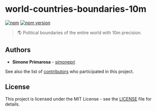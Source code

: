 # world-countries-boundaries-10m
[![npm](https://img.shields.io/npm/dm/world-countries-boundaries-10m.svg)](https://www.npmjs.com/package/world-countries-boundaries-10m) [![npm version](https://img.shields.io/npm/v/world-countries-boundaries-10m.svg)](https://www.npmjs.com/package/world-countries-boundaries-10m)
> 🌎 Political boundaries of the entire world with 10m precision.

## Authors
* **Simone Primarosa** - [simonepri](https://github.com/simonepri)

See also the list of [contributors](https://github.com/busrapidohq/world-countries-boundaries/contributors) who participated in this project.

## License
This project is licensed under the MIT License - see the [LICENSE](LICENSE) file for details.
